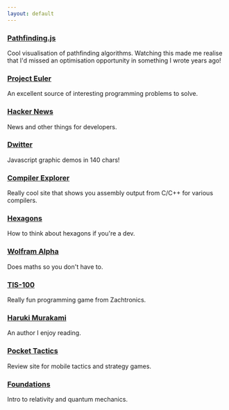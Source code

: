 ```yaml
---
layout: default
---
```


### [Pathfinding.js](https://qiao.github.io/PathFinding.js/visual/)
Cool visualisation of pathfinding algorithms. Watching this made me realise that I'd missed an optimisation opportunity in something I wrote years ago!

### [Project Euler](https://projecteuler.net)
An excellent source of interesting programming problems to solve.

### [Hacker News](https://news.ycombinator.com)
News and other things for developers.

### [Dwitter](https://www.dwitter.net)
Javascript graphic demos in 140 chars!

### [Compiler Explorer](https://godbolt.org)
Really cool site that shows you assembly output from C/C++ for various compilers.

### [Hexagons](https://www.redblobgames.com/grids/hexagons/)
How to think about hexagons if you're a dev.

### [Wolfram Alpha](https://www.wolframalpha.com)
Does maths so you don't have to.

### [TIS-100](http://www.zachtronics.com/tis-100/)
Really fun programming game from Zachtronics.

### [Haruki Murakami](http://www.harukimurakami.com)
An author I enjoy reading.

### [Pocket Tactics](https://www.pockettactics.com)
Review site for mobile tactics and strategy games.

### [Foundations](http://www.gregegan.net/FOUNDATIONS/)
Intro to relativity and quantum mechanics.
